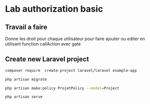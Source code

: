 # Lab authorization basic 

## Travail a faire

Donne les droit pour chaque utilisateur pour faire ajouter ou editer en utilisant function callAction avec gate


## Create new Laravel project

```bash
composer require  create-project laravel/laravel example-app
```
```bash
php artisan migrate
```
```bash
php artisan make:policy ProjetPolicy --model=Project
```
```bash
php artisan serve
```

